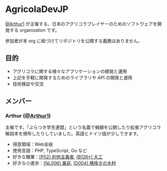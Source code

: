 # AgricolaDevJP

[@Arthur1](https://github.com/Arthur1) が主催する、日本のアグリコラプレイヤーのためのソフトウェアを開発する organization です。

参加者が本 org に紐づけてリポジトリを公開する義務はありません。

## 目的

- アグリコラに関する様々なアプリケーションの開発と運用
- 上記を手軽に開発するためのライブラリや API の開発と運用
- 技術検証や交流

## メンバー

### Arthur ([@Arthur1](https://github.com/Arthur1))

主催です。「ぶらつき学生連盟」という名義で戦績を公開したり拡張アグリコラ解説本を頒布したりしていました。英語とドイツ語が少しできます。

- 得意領域：Web全般
- 使用言語：PHP, TypeScript, Go など
- 好きな職業：[[P02] 利他主義者](https://db.buratsuki.page/AG1/card/P02), [[B126*] 大工](https://db.buratsuki.page/AG2/card/B126)
- 好きな小進歩：[[NL006] 裏庭](https://db.buratsuki.page/AG1/card/NL006), [[D004] 横挽きの木材](https://db.buratsuki.page/AG2/card/D004)
